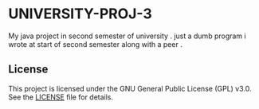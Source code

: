 # UNIVERSITY-PROJ-3
My java project in second semester of university .
just a dumb program i wrote at start of second semester along with a peer .


## License

This project is licensed under the GNU General Public License (GPL) v3.0. See the [LICENSE](LICENSE) file for details.
